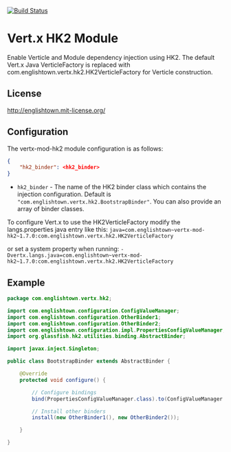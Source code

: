 [![Build Status](https://travis-ci.org/englishtown/vertx-mod-hk2.png)](https://travis-ci.org/englishtown/vertx-mod-hk2)

# Vert.x HK2 Module
Enable Verticle and Module dependency injection using HK2.  The default Vert.x Java VerticleFactory is replaced with
com.englishtown.vertx.hk2.HK2VerticleFactory for Verticle construction.


## License
http://englishtown.mit-license.org/


## Configuration
The vertx-mod-hk2 module configuration is as follows:

```json
{
    "hk2_binder": <hk2_binder>
}
````

* `hk2_binder` -  The name of the HK2 binder class which contains the injection configuration.  Default is `"com.englishtown.vertx.hk2.BootstrapBinder"`.  You can also provide an array of binder classes.


To configure Vert.x to use the HK2VerticleFactory modify the langs.properties java entry like this:
`java=com.englishtown~vertx-mod-hk2~1.7.0:com.englishtown.vertx.hk2.HK2VerticleFactory`

or set a system property when running:
`-Dvertx.langs.java=com.englishtown~vertx-mod-hk2~1.7.0:com.englishtown.vertx.hk2.HK2VerticleFactory`


## Example

```java
package com.englishtown.vertx.hk2;

import com.englishtown.configuration.ConfigValueManager;
import com.englishtown.configuration.OtherBinder1;
import com.englishtown.configuration.OtherBinder2;
import com.englishtown.configuration.impl.PropertiesConfigValueManager;
import org.glassfish.hk2.utilities.binding.AbstractBinder;

import javax.inject.Singleton;

public class BootstrapBinder extends AbstractBinder {

    @Override
    protected void configure() {

        // Configure bindings
        bind(PropertiesConfigValueManager.class).to(ConfigValueManager.class).in(Singleton.class);

        // Install other binders
        install(new OtherBinder1(), new OtherBinder2());

    }

}
```
